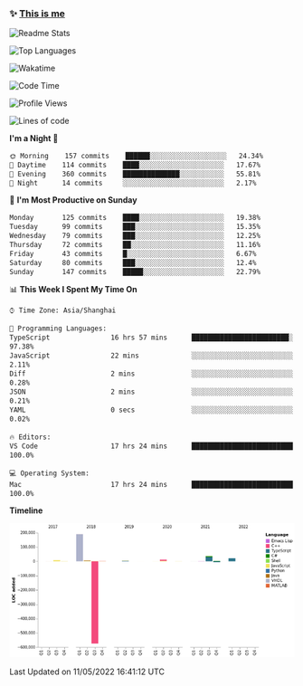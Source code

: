 <!--

**icyzeroice/icyzeroice** is a ✨ _special_ ✨ repository because its `README.md` (this file) appears on your GitHub profile.

Here are some ideas to get you started:

- 🔭 I’m currently working on ...
- 🌱 I’m currently learning ...
- 👯 I’m looking to collaborate on ...
- 🤔 I’m looking for help with ...
- 💬 Ask me about ...
- 📫 How to reach me: ...
- 😄 Pronouns: ...
- ⚡ Fun fact: ...

-->

### ✨ [This is me](https://shakugan.fandom.com/wiki/Serment)

![Readme Stats](https://github-readme-stats.vercel.app/api?username=icyzeroice)

![Top Languages](https://github-readme-stats.vercel.app/api/top-langs/?username=icyzeroice&exclude_repo=scutie2015-digimon&layout=compact&langs_count=5)

![Wakatime](https://github-readme-stats.vercel.app/api/wakatime?username=icyzeroice)

<!--START_SECTION:waka-->
![Code Time](http://img.shields.io/badge/Code%20Time-0-blue)

![Profile Views](http://img.shields.io/badge/Profile%20Views-1-blue)

![Lines of code](https://img.shields.io/badge/From%20Hello%20World%20I%27ve%20Written--293%20Thousand%20lines%20of%20code-blue)

**I'm a Night 🦉** 

```text
🌞 Morning    157 commits    ██████░░░░░░░░░░░░░░░░░░░   24.34% 
🌆 Daytime    114 commits    ████░░░░░░░░░░░░░░░░░░░░░   17.67% 
🌃 Evening    360 commits    ██████████████░░░░░░░░░░░   55.81% 
🌙 Night      14 commits     ░░░░░░░░░░░░░░░░░░░░░░░░░   2.17%

```
📅 **I'm Most Productive on Sunday** 

```text
Monday       125 commits    ████░░░░░░░░░░░░░░░░░░░░░   19.38% 
Tuesday      99 commits     ███░░░░░░░░░░░░░░░░░░░░░░   15.35% 
Wednesday    79 commits     ███░░░░░░░░░░░░░░░░░░░░░░   12.25% 
Thursday     72 commits     ██░░░░░░░░░░░░░░░░░░░░░░░   11.16% 
Friday       43 commits     █░░░░░░░░░░░░░░░░░░░░░░░░   6.67% 
Saturday     80 commits     ███░░░░░░░░░░░░░░░░░░░░░░   12.4% 
Sunday       147 commits    █████░░░░░░░░░░░░░░░░░░░░   22.79%

```


📊 **This Week I Spent My Time On** 

```text
⌚︎ Time Zone: Asia/Shanghai

💬 Programming Languages: 
TypeScript               16 hrs 57 mins      ████████████████████████░   97.38% 
JavaScript               22 mins             ░░░░░░░░░░░░░░░░░░░░░░░░░   2.11% 
Diff                     2 mins              ░░░░░░░░░░░░░░░░░░░░░░░░░   0.28% 
JSON                     2 mins              ░░░░░░░░░░░░░░░░░░░░░░░░░   0.21% 
YAML                     0 secs              ░░░░░░░░░░░░░░░░░░░░░░░░░   0.02%

🔥 Editors: 
VS Code                  17 hrs 24 mins      █████████████████████████   100.0%

💻 Operating System: 
Mac                      17 hrs 24 mins      █████████████████████████   100.0%

```

**Timeline**

![Chart not found](https://raw.githubusercontent.com/icyzeroice/icyzeroice/main/charts/bar_graph.png) 


 Last Updated on 11/05/2022 16:41:12 UTC
<!--END_SECTION:waka-->

<!--

### Related
- https://github.com/abhisheknaiidu/awesome-github-profile-readme
- https://github.com/coderjojo/creative-profile-readme
- https://github.com/elangosundar/awesome-README-templates
- https://github.com/durgeshsamariya/awesome-github-profile-readme-templates
- https://github.com/anmol098/waka-readme-stats

-->
